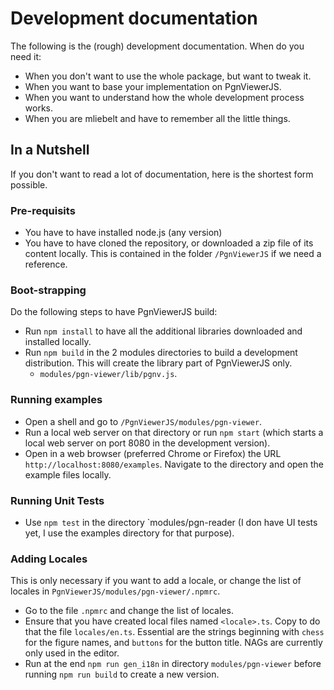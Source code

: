 # Development documentation

The following is the (rough) development documentation. When do you need it:

* When you don't want to use the whole package, but want to tweak it.
* When you want to base your implementation on PgnViewerJS.
* When you want to understand how the whole development process works.
* When you are mliebelt and have to remember all the little things.

## In a Nutshell

If you don't want to read a lot of documentation, here is the shortest form possible.

### Pre-requisits

* You have to have installed node.js (any version)
* You have to have cloned the repository, or downloaded a zip file of its content locally. This is contained in the folder `/PgnViewerJS` if we need a reference.

### Boot-strapping

Do the following steps to have PgnViewerJS build:

* Run `npm install` to have all the additional libraries downloaded and installed locally.
* Run `npm build` in the 2 modules directories to build a development distribution. This will create the library part of PgnViewerJS only.
  * `modules/pgn-viewer/lib/pgnv.js`.

### Running examples

* Open a shell and go to `/PgnViewerJS/modules/pgn-viewer`.
* Run a local web server on that directory or run `npm start` (which starts a local web server on port 8080 in the development version).
* Open in a web browser (preferred Chrome or Firefox) the URL `http://localhost:8080/examples`. Navigate to the directory and open the example files locally.

### Running Unit Tests

* Use `npm test` in the directory `modules/pgn-reader (I don have UI tests yet, I use the examples directory for that purpose).

### Adding Locales

This is only necessary if you want to add a locale, or change the list of locales in `PgnViewerJS/modules/pgn-viewer/.npmrc`.

* Go to the file `.npmrc` and change the list of locales.
* Ensure that you have created local files named `<locale>.ts`. Copy to do that the file `locales/en.ts`. Essential are the strings beginning with `chess` for the figure names, and `buttons` for the button title. NAGs are currently only used in the editor.
* Run at the end `npm run gen_i18n` in directory `modules/pgn-viewer` before running `npm run build` to create a new version.
